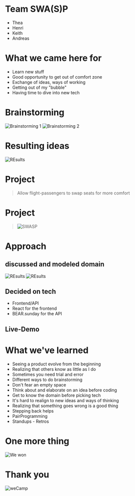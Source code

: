 # Team SWA(S)P



* Thea 
* Henri
* Keith
* Andreas



# What we came here for



* Learn new stuff 
* Good opportunity to get out of comfort zone
* Exchange of ideas, ways of working 
* Getting out of my "bubble"
* Having time to dive into new tech




# Brainstorming



![Brainstorming 1](inc/img/IMG_1941.JPG) ![Brainstorming 2](inc/img/IMG_1942.JPG)



# Resulting ideas



![REsults](inc/img/IMG_1944.JPG)



# Project

> Allow flight-passengers to swap seats for more comfort



# Project

> ![SWASP](inc/img/Pasted%20image%20at%202017_08_26%2011_11%20AM.png)



# Approach



## discussed and modeled domain

![REsults](inc/img/Image-02.jpg)
![REsults](inc/img/Image-01.jpg)



## Decided on tech

* Frontend/API
* React for the frontend
* BEAR.sunday for the API



## Live-Demo



# What we've learned



* Seeing a product evolve from the beginning
* Realizing that others know as little as I do
* Sometimes you need trial and error
* Different ways to do brainstorming
* Don't fear an empty space
* Think about and elaborate on an idea before coding
* Get to know the domain before picking tech
* It's hard to realign to new ideas and ways of thinking
* Realizing that something goes wrong is a good thing
* Stepping back helps
* PairProgramming
* Standups - Retros



# One more thing



![We won](inc/img/IMG_1952.JPG)



# Thank you

![weCamp](inc/img/wecamp.png)
